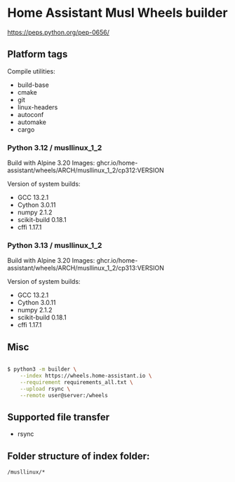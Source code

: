 # Home Assistant Musl Wheels builder

https://peps.python.org/pep-0656/

## Platform tags

Compile utilities:

- build-base
- cmake
- git
- linux-headers
- autoconf
- automake
- cargo

### Python 3.12 / musllinux_1_2

Build with Alpine 3.20
Images: ghcr.io/home-assistant/wheels/ARCH/musllinux_1_2/cp312:VERSION

Version of system builds:

- GCC 13.2.1
- Cython 3.0.11
- numpy 2.1.2
- scikit-build 0.18.1
- cffi 1.17.1

### Python 3.13 / musllinux_1_2

Build with Alpine 3.20
Images: ghcr.io/home-assistant/wheels/ARCH/musllinux_1_2/cp313:VERSION

Version of system builds:

- GCC 13.2.1
- Cython 3.0.11
- numpy 2.1.2
- scikit-build 0.18.1
- cffi 1.17.1


## Misc

```sh

$ python3 -m builder \
    --index https://wheels.home-assistant.io \
    --requirement requirements_all.txt \
    --upload rsync \
    --remote user@server:/wheels
```

## Supported file transfer

- rsync

## Folder structure of index folder:

`/musllinux/*`
